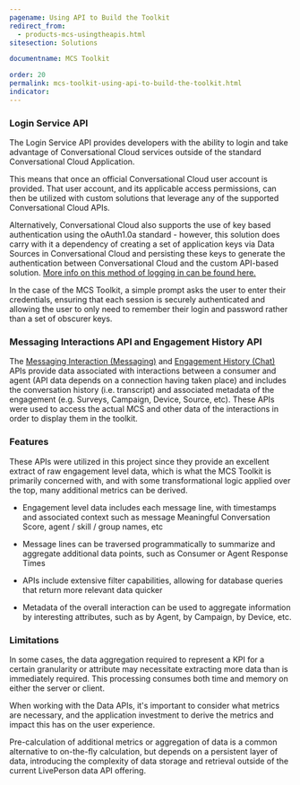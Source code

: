 ```yaml
---
pagename: Using API to Build the Toolkit
redirect_from:
  - products-mcs-usingtheapis.html
sitesection: Solutions

documentname: MCS Toolkit

order: 20
permalink: mcs-toolkit-using-api-to-build-the-toolkit.html
indicator:
---
```


### Login Service API

The Login Service API provides developers with the ability to login and take advantage of Conversational Cloud services outside of the standard Conversational Cloud Application.

This means that once an official Conversational Cloud user account is provided. That user account, and its applicable access permissions, can then be utilized with custom solutions that leverage any of the supported Conversational Cloud APIs.

Alternatively, Conversational Cloud also supports the use of key based authentication using the oAuth1.0a standard - however, this solution does carry with it a dependency of creating a set of application keys via Data Sources in Conversational Cloud and persisting these keys to generate the authentication between Conversational Cloud and the custom API-based solution. [More info on this method of logging in can be found here.](guides-authentication-introduction.html)

In the case of the MCS Toolkit, a simple prompt asks the user to enter their credentials, ensuring that each session is securely authenticated and allowing the user to only need to remember their login and password rather than a set of obscurer keys.

### Messaging Interactions API and Engagement History API

The [Messaging Interaction (Messaging)](data-messaging-interactions-conversations.html) and [Engagement History (Chat)](data-engagement-history-overview.html) APIs provide data associated with interactions between a consumer and agent (API data depends on a connection having taken place) and includes the conversation history (i.e. transcript) and associated metadata of the engagement (e.g. Surveys, Campaign, Device, Source, etc). These APIs were used to access the actual MCS and other data of the interactions in order to display them in the toolkit.

### Features

These APIs were utilized in this project since they provide an excellent extract of raw engagement level data, which is what the MCS Toolkit is primarily concerned with, and with some transformational logic applied over the top, many additional metrics can be derived.

* Engagement level data includes each message line, with timestamps and associated context such as message Meaningful Conversation Score, agent / skill / group names, etc

* Message lines can be traversed programmatically to summarize and aggregate additional data points, such as Consumer or Agent Response Times

* APIs include extensive filter capabilities, allowing for database queries that return more relevant data quicker

* Metadata of the overall interaction can be used to aggregate information by interesting attributes, such as by Agent, by Campaign, by Device, etc.

### Limitations

In some cases, the data aggregation required to represent a KPI for a certain granularity or attribute may necessitate extracting more data than is immediately required.  This processing consumes both time and memory on either the server or client.

When working with the Data APIs, it's important to consider what metrics are necessary, and the application investment to derive the metrics and impact this has on the user experience.

Pre-calculation of additional metrics or aggregation of data is a common alternative to on-the-fly calculation, but depends on a persistent layer of data, introducing the complexity of data storage and retrieval outside of the current LivePerson data API offering.
